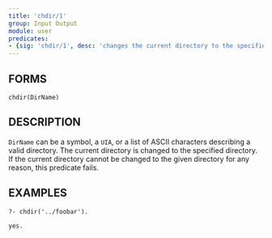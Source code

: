 ```yaml
---
title: 'chdir/1'
group: Input Output
module: user
predicates:
- {sig: 'chdir/1', desc: 'changes the current directory to the specified directory'}
---
```


## FORMS
```
chdir(DirName)
```
## DESCRIPTION

`DirName` can be a symbol, a `UIA`, or a list of ASCII characters describing a valid directory. The current directory is changed to the specified directory. If the current directory cannot be changed to the given directory for any reason, this predicate fails.

## EXAMPLES
```
?- chdir('../foobar').

yes.
```
